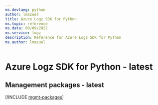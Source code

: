 ```yaml
---
ms.devlang: python
author: lmazuel
title: Azure Logz SDK for Python
ms.topic: reference
ms.data: 09/09/2022
ms.service: logz
description: Reference for Azure Logz SDK for Python
ms.author: lmazuel
---
```

# Azure Logz SDK for Python - latest

## Management packages - latest
[!INCLUDE [mgmt-packages](logz-mgmt-index.md)]